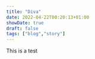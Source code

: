 ```yaml
---
title: "Diva"
date: 2022-04-22T00:20:13+01:00
showDate: true
draft: false
tags: ["blog","story"]
---
```


This is a test
